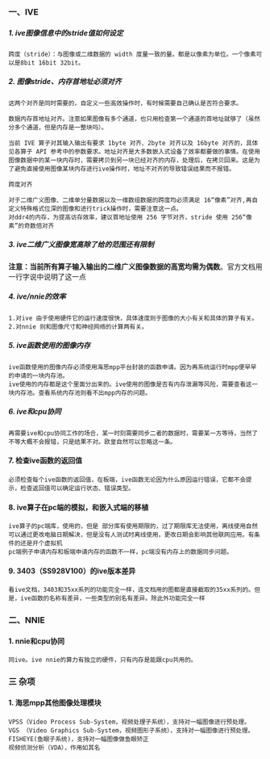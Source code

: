 ### 一、IVE
##### 1. ive图像信息中的stride值如何设定
    跨度（stride）：与图像或二维数据的 width 度量一致的量。都是以像素为单位。一个像素可以是8bit 16bit 32bit。

##### 2. 图像stride、内存首地址必须对齐
    这两个对齐是同时需要的，自定义一些高效操作时，有时候需要自己确认是否符合要求。
    
    数据内存首地址对齐。注意如果图像有多个通道，也只用检查第一个通道的首地址就够了（虽然分多个通道，但是内存是一整块吗）。
    
    当前 IVE 算子对其输入输出有要求 1byte 对齐、2byte 对齐以及 16byte 对齐的，具体见各算子 API 参考中的参数要求。地址对齐是大多数嵌入式设备了效率都要做的事情。在使用图像数据中的某一块内存时，需要拷贝到另一块已经对齐的内存，处理后，在拷贝回来。这是为了避免直接使用图像某块内存进行ive操作时，地址不对齐的导致错误结果而不报错。
    
    跨度对齐
    
    对于二维广义图像、二维单分量数据以及一维数组数据的跨度均必须满足 16“像素”对齐,再自定义特殊格式位深的图像和进行trick操作时，需要注意这一点。
    对ddr4的内存，为提高访存效率，建议首地址使用 256 字节对齐，stride 使用 256“像素”的奇数倍对齐
##### 3. ive二维广义图像宽高除了给的范围还有限制

**注意：当前所有算子输入输出的二维广义图像数据的高宽均需为偶数**。官方文档用一行字说中说明了这一点

##### 4. ive/nnie的效率
    1.对ive 由于使用硬件它的运行速度很快，具体速度则于图像的大小有关和具体的算子有关。
    2.对nnie 则和图像尺寸和神经网络的计算两有关。

##### 5. ive函数使用的图像内存
    ive函数使用的图像内存必须使用海思mpp平台封装的函数申请。因为再系统运行时mpp便早早的申请的一块内存池。
    ive使用的内存都是这个里面分出来的。ive使用的图像是否有内存泄漏等风险，需要查看这一块内存池。查看系统内存池则看不出mpp内存的问题。

##### 6. ive和cpu协同
    再需要ive和cpu协同工作的场合，某一时刻需要同步二者的数据时，需要某一方等待，当然了不等大概不会报错，只是结果不对。欧皇自然可以忽略这一条。

#### 7. 检查ive函数的返回值
    必须检查每个ive函数的返回值，在板端，ive函数无论因为什么原因运行错误，它都不会提示，检查返回值可以确定运行状态、错误类型。

#### 8. ive算子在pc端的模拟，和嵌入式端的移植
    ive算子的pc端库，使用的，但是 部分库有使用期限的，过了期限库无法使用，离线使用自然可以通过更改电脑日期解决，但是没有人测试时离线使用，更改日期会影响其他联网应用。有条件的还是开个虚拟机
    pc端例子申请内存和板端申请内存的函数不一样，pc端没有内存上的数据同步问题。
#### 9. 3403（SS928V100）的ive版本差异
    看ive文档，3403和35xx系列的功能完全一样，连文档用的图都是直接截取的35xx系列的。但是，ive函数的名称有差异，一些类型的别名有差异。除此外功能完全一样
    
### 二、NNIE

#### 1. nnie和cpu协同
    同ive。ive nnie的算力有独立的硬件，只有内存是能跟cpu共用的。

### 三 杂项

#### 1. 海思mpp其他图像处理模块
    VPSS（Video Process Sub-System，视频处理子系统），支持对一幅图像进行预处理。
    VGS （Video Graphics Sub-System，视频图形子系统），支持对一幅图像进行预处理。
    FISHEYE(鱼眼子系统)，支持对一幅图像做鱼眼矫正
    视频侦测分析（VDA），作用如其名
